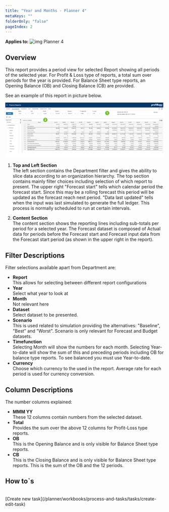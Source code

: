 ```yaml
---
title: "Year and Months - Planner 4"
metaKeys: ""
folderOnly: "false"
pageIndex: 2
---
```


**Applies to:** ![img](https://profitbasedocs.blob.core.windows.net/icons/yes-icon.png) Planner 4

## Overview
This report provides a period view for selected Report showing all periods of the selected year. For Profit & Loss type of reports, a total sum over periods for the year is provided. For Balance Sheet type reports, an Opening Balance (OB) and Closing Balance (CB) are provided.

See an example of this report in picture below.
<br/>

![](../img/finance-reports-year-and-months.jpg)

1. **Top and Left Section** <br/>
The left section contains the Department filter and gives the ability to slice data according to an organization hierarchy. 
The top section contains mainly filter choices including selection of which report to present. 
The upper right "Forecast start" tells which calendar period the forecast start. Since this may be a rolling forecast this period will be updated as the forecast reach next period. "Data last updated" tells when the input was last simulated to generate the full ledger. This process is normally scheduled to run at certain intervals.

2. **Content Section** <br/>
The content section shows the reporting lines including sub-totals per period for a selected year. The Forecast dataset is composed of Actual data for periods before the Forecast start and Forecast input data from the Forecast start period (as shown in the upper right in the report).

## Filter Descriptions
Filter selections available apart from Department are:

- **Report**<br/>This allows for selecting between different report configurations
- **Year**<br/>Select what year to look at
- **Month**<br/>Not relevant here
- **Dataset**<br/>Select dataset to be presented.
- **Scenario**<br/>This is used related to simulation providing the alternatives: "Baseline", "Best" and "Worst". Scenario is only relevant for Forecast and Budget datasets.
- **Timefunction**<br/>Selecting Month will show the numbers for each month. Selecting Year-to-date will show the sum of this and preceding periods including OB for balance type reports. To see balanced you must use Year-to-date.
- **Currency**<br/>Choose which currency to the used in the report. Average rate for each period is used for currency conversion.

## Column Descriptions
The number columns explained:

- **MMM YY**<br/> These 12 columns contain numbers from the selected dataset.
- **Total**<br/> Provides the sum over the above 12 columns for Profit-Loss type reports.
- **OB**<br/> This is the Opening Balance and is only visible for Balance Sheet type reports.
- **CB**<br/> This is the Closing Balance and is only visible for Balance Sheet type reports. This is the sum of the OB and the 12 periods.

## How to`s

<br/>
[Create new task](/planner/workbooks/process-and-tasks/tasks/create-edit-task)<br/>
